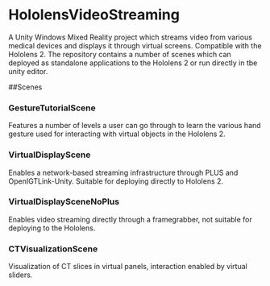 # HololensVideoStreaming
A Unity Windows Mixed Reality project which streams video from various medical devices and displays it through virtual screens. Compatible with the Hololens 2. The repository contains a number of scenes which can deployed as standalone applications to the Hololens 2 or run directly in tbe unity editor.

##Scenes

### GestureTutorialScene
Features a number of levels a user can go through to learn the various hand gesture used for interacting with virtual objects in the Hololens 2.
### VirtualDisplayScene
Enables a network-based streaming infrastructure through PLUS and OpenIGTLink-Unity. Suitable for deploying directly to Hololens 2.
### VirtualDisplaySceneNoPlus
Enables video streaming directly through a framegrabber, not suitable for deploying to the Hololens.
### CTVisualizationScene
Visualization of CT slices in virtual panels, interaction enabled by virtual sliders.
